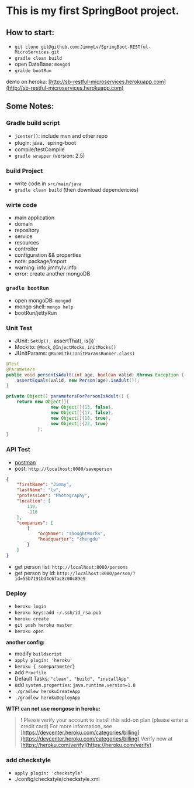 # This is my first SpringBoot project.

## How to start:

- `git clone git@github.com:JimmyLv/SpringBoot-RESTful-MicroServices.git`
- `gradle clean build`
- open DataBase: `mongod`
- `gralde bootRun`

demo on heroku: [http://sb-restful-microservices.herokuapp.com](http://sb-restful-microservices.herokuapp.com)

## Some Notes:

### Gradle build script
  
- `jcenter()`: include mvn and other repo
- plugin: java、spring-boot
- compile/testCompile
- `gradle wrapper` (version: 2.5)

### build Project

- write code in `src/main/java`
- `gradle clean build` (then download dependencies)

### wirte code

- main application
- domain
- repository
- service
- resources
- controller
- configuration && properties
- note: package/import
- warning: info.jimmylv.info
- error: create another mongoDB

### `gradle bootRun`

- open mongoDB: `mongod`
- mongo shell: `mongo help`
- bootRun/jettyRun

### Unit Test

- JUnit: `SetUp(), `assertThat(, is())`
- Mockito: `@Mock`, `@InjectMocks`, `initMocks()`
- JUnitParams: `@RunWith(JUnitParamsRunner.class)`

```java
@Test
@Parameters
public void personIsAdult(int age, boolean valid) throws Exception {
    assertEquals(valid, new Person(age).isAdult());
}

private Object[] parametersForPersonIsAdult() {
    return new Object[]{
                 new Object[]{13, false},
                 new Object[]{17, false},
                 new Object[]{18, true},
                 new Object[]{22, true}
            };
}
```

### API Test

- [postman](https://www.getpostman.com/)
- post: `http://localhost:8080/saveperson`

```json
{
    "firstName": "Jimmy",
    "lastName": "lv",
    "profession": "Photography",
    "location": [
        119,
        -110
    ],
    "companies": [
        {
            "orgName": "ThoughtWorks",
            "headquarter": "chengdu"
        }
    ]
}
```

- get person list: `http://localhost:8080/persons`
- get person by id: `http://localhost:8080/person/?id=55b7191bd4c67ac8c00c89e9`

### Deploy

- `heroku login`
- `heroku keys:add ~/.ssh/id_rsa.pub`
- `heroku create`
- `git push heroku master`
- `heroku open`

**another config:**

- modify `buildscript`
- `apply plugin: 'heroku'`
- `heroku { someparameter}`
- add `Procfile`
- Default Tasks: `"clean", "build", "installApp"`
- add `system.properties`: `java.runtime.version=1.8`
- `./gradlew herokuCreateApp`
- `./gradlew herokuDeployApp`

**WTF! can not use mongose in heroku:**

>  !    Please verify your account to install this add-on plan (please enter a credit card) For more information, see [https://devcenter.heroku.com/categories/billing](https://devcenter.heroku.com/categories/billing) Verify now at [https://heroku.com/verify](https://heroku.com/verify)

### add checkstyle

- `apply plugin: 'checkstyle'`
- ./config/checkstyle/checkstyle.xml 
